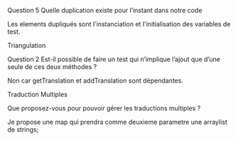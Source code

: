 Question 5 Quelle duplication existe pour l’instant dans notre code

Les elements dupliqués sont l'instanciation et l'initialisation des variables de test.

Triangulation

Question 2 Est-il possible de faire un test qui n’implique l’ajout que d’une seule de ces deux méthodes ?

Non car getTranslation et addTranslation sont dépendantes.

Traduction Multiples

Que proposez-vous pour pouvoir gérer les traductions multiples ?

Je propose une map qui prendra comme deuxieme parametre une arraylist de strings;